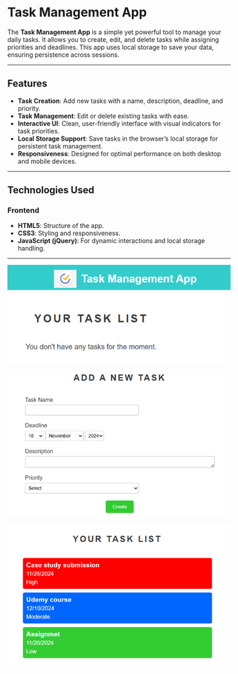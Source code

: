 # Task Management App

The **Task Management App** is a simple yet powerful tool to manage your daily tasks. It allows you to create, edit, and delete tasks while assigning priorities and deadlines. This app uses local storage to save your data, ensuring persistence across sessions.

---

## Features

- **Task Creation**: Add new tasks with a name, description, deadline, and priority.
- **Task Management**: Edit or delete existing tasks with ease.
- **Interactive UI**: Clean, user-friendly interface with visual indicators for task priorities.
- **Local Storage Support**: Save tasks in the browser’s local storage for persistent task management.
- **Responsiveness**: Designed for optimal performance on both desktop and mobile devices.

---

## Technologies Used

### Frontend
- **HTML5**: Structure of the app.
- **CSS3**: Styling and responsiveness.
- **JavaScript (jQuery)**: For dynamic interactions and local storage handling.

---

![Alt text](assets/img1.png)
<br>

![Alt text](assets/img2.png)
<br>

![Alt text](assets/img3.png)
